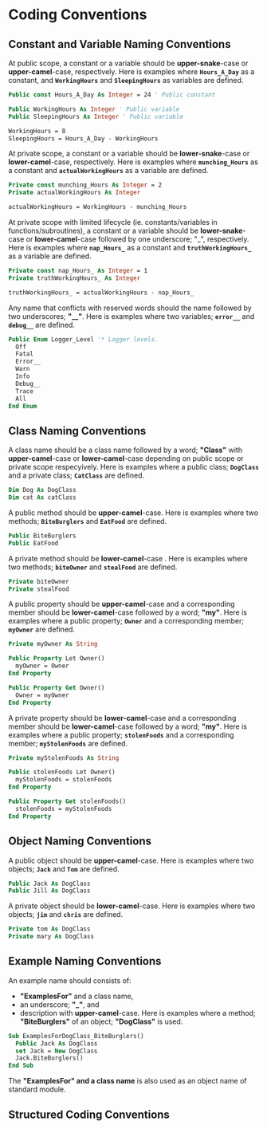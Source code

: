 # Coding Conventions

## Constant and Variable Naming Conventions

At public scope, a constant or a variable should be **upper-snake**-case or **upper-camel**-case, respectively. Here is examples where **`Hours_A_Day`** as a constant, and **`WorkingHours`** and **`SleepingHours`** as variables are defined.

```vb
Public const Hours_A_Day As Integer = 24 ' Public constant

Public WorkingHours As Integer ' Public variable
Public SleepingHours As Integer ' Public variable

WorkingHours = 8
SleepingHours = Hours_A_Day - WorkingHours
```

At private scope, a constant or a variable should be **lower-snake**-case or **lower-camel**-case, respectively. Here is examples where **`munching_Hours`** as a constant and **`actualWorkingHours`** as a variable are defined.

```vb
Private const munching_Hours As Integer = 2
Private actualWorkingHours As Integer

actualWorkingHours = WorkingHours - munching_Hours
```

At private scope with limited lifecycle (ie. constants/variables in functions/subroutines), a constant or a variable should be **lower-snake**-case or **lower-camel**-case followed by one underscore; "_", respectively. Here is examples where **`nap_Hours_`** as a constant and **`truthWorkingHours_`** as a variable are defined.

```vb
Private const nap_Hours_ As Integer = 1
Private truthWorkingHours_ As Integer

truthWorkingHours_ = actualWorkingHours - nap_Hours_
```

Any name that conflicts with reserved words should the name followed by two underscores; **"__"**. Here is examples where two variables; **`error__`** and **`debug__`** are defined.

```vb
Public Enum Logger_Level '* Logger levels.
  Off
  Fatal
  Error__
  Warn
  Info
  Debug__
  Trace
  All
End Enum
```

## Class Naming Conventions

A class name should be a class name followed by a word; **"Class"** with **upper-camel**-case or **lower-camel**-case depending on public scope or private scope respecyively. Here is examples where a public class; **`DogClass`** and a private class; **`CatClass`** are defined.

```vb
Dim Dog As DogClass
Dim cat As catClass
```

A public method should be **upper-camel**-case. Here is examples where two methods; **`BiteBurglers`** and **`EatFood`** are defined.

```vb
Public BiteBurglers
Public EatFood
```

A private method should be **lower-camel**-case . Here is examples where two methods; **`biteOwner`** and **`stealFood`** are defined.

```vb
Private biteOwner
Private stealFood
```

A public property should be **upper-camel**-case and a corresponding member should be **lower-camel**-case followed by a word; **"my"**. Here is examples where a public property; **`Owner`** and a corresponding member; **`myOwner`** are defined.

```vb
Private myOwner As String

Public Property Let Owner()
  myOwner = Owner
End Property

Public Property Get Owner()
  Owner = myOwner
End Property
```

A private property should be **lower-camel**-case and a corresponding member should be **lower-camel**-case followed by a word; **"my"**. Here is examples where a public property; **`stolenFoods`** and a corresponding member; **`myStolenFoods`** are defined.

```vb
Private myStolenFoods As String

Public stolenFoods Let Owner()
  myStolenFoods = stolenFoods
End Property

Public Property Get stolenFoods()
  stolenFoods = myStolenFoods
End Property
```

## Object Naming Conventions

A public object should be **upper-camel**-case. Here is examples where two objects; **`Jack`** and **`Tom`** are defined.

```vb
Public Jack As DogClass
Public Jill As DogClass
```

A private object should be **lower-camel**-case. Here is examples where two objects; **`jim`** and **`chris`** are defined.

```vb
Private tom As DogClass
Private mary As DogClass
```

## Example Naming Conventions

An example name should consists of:
- **"ExamplesFor"** and a class name,
- an underscore; **"_"**, and
- description with **upper-camel**-case.
Here is examples where a method; **"BiteBurglers"** of an object; **"DogClass"** is used.

```vb
Sub ExamplesForDogClass_BiteBurglers()
  Public Jack As DogClass
  set Jack = New DogClass
  Jack.BiteBurglers()
End Sub
```

The **"ExamplesFor" and a class name** is also used as an object name of standard module.

## Structured Coding Conventions
